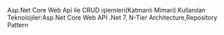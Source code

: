 Asp.Net Core Web Api ile CRUD işlemleri(Katmanlı Mimari)
Kullanılan Teknolojiler:Asp Net Core Web API .Net 7,
N-Tier Architecture,Repository Pattern

